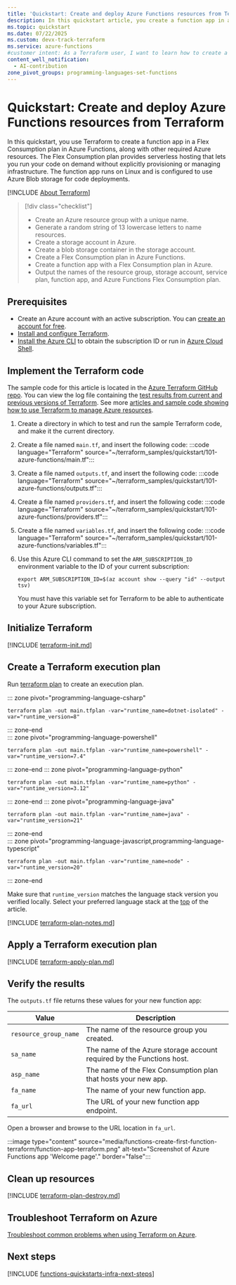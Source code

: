 ```yaml
---
title: 'Quickstart: Create and deploy Azure Functions resources from Terraform'
description: In this quickstart article, you create a function app in a Flex Consumption plan, along with the resource group, storage account, and blob storage container required by the app.
ms.topic: quickstart
ms.date: 07/22/2025
ms.custom: devx-track-terraform
ms.service: azure-functions
#customer intent: As a Terraform user, I want to learn how to create a function app in a Flex Consumption plan along with required storage account and blob storage container used for deployments.
content_well_notification: 
  - AI-contribution
zone_pivot_groups: programming-languages-set-functions
---
```


# Quickstart: Create and deploy Azure Functions resources from Terraform

In this quickstart, you use Terraform to create a function app in a Flex Consumption plan in Azure Functions, along with other required Azure resources. The Flex Consumption plan provides serverless hosting that lets you run your code on demand without explicitly provisioning or managing infrastructure. The function app runs on Linux and is configured to use Azure Blob storage for code deployments.

[!INCLUDE [About Terraform](~/azure-dev-docs-pr/articles/terraform/includes/abstract.md)]

> [!div class="checklist"]
> * Create an Azure resource group with a unique name.
> * Generate a random string of 13 lowercase letters to name resources.
> * Create a storage account in Azure.
> * Create a blob storage container in the storage account.
> * Create a Flex Consumption plan in Azure Functions.
> * Create a function app with a Flex Consumption plan in Azure.
> * Output the names of the resource group, storage account, service plan, function app, and Azure Functions Flex Consumption plan.

## Prerequisites

- Create an Azure account with an active subscription. You can [create an account for free](https://azure.microsoft.com/free/?WT.mc_id=A261C142F).
- [Install and configure Terraform](/azure/developer/terraform/quickstart-configure).
- [Install the Azure CLI](/cli/azure/install-azure-cli) to obtain the subscription ID or run in [Azure Cloud Shell](/azure/cloud-shell/overview).

## Implement the Terraform code

The sample code for this article is located in the [Azure Terraform GitHub repo](https://github.com/Azure/terraform/tree/master/quickstart/101-azure-functions). You can view the log file containing the [test results from current and previous versions of Terraform](https://github.com/Azure/terraform/tree/master/quickstart/101-azure-functions/TestRecord.md). See more [articles and sample code showing how to use Terraform to manage Azure resources](/azure/terraform).

1. Create a directory in which to test and run the sample Terraform code, and make it the current directory.

1. Create a file named `main.tf`, and insert the following code:
    :::code language="Terraform" source="~/terraform_samples/quickstart/101-azure-functions/main.tf":::

1. Create a file named `outputs.tf`, and insert the following code:
    :::code language="Terraform" source="~/terraform_samples/quickstart/101-azure-functions/outputs.tf":::

1. Create a file named `providers.tf`, and insert the following code:
    :::code language="Terraform" source="~/terraform_samples/quickstart/101-azure-functions/providers.tf":::

1. Create a file named `variables.tf`, and insert the following code:
    :::code language="Terraform" source="~/terraform_samples/quickstart/101-azure-functions/variables.tf":::

1. Use this Azure CLI command to set the `ARM_SUBSCRIPTION_ID` environment variable to the ID of your current subscription:

    ```azurecli
    export ARM_SUBSCRIPTION_ID=$(az account show --query "id" --output tsv)
    ```

    You must have this variable set for Terraform to be able to authenticate to your Azure subscription.

## Initialize Terraform

[!INCLUDE [terraform-init.md](~/azure-dev-docs-pr/articles/terraform/includes/terraform-init.md)]

## Create a Terraform execution plan

Run [terraform plan](https://www.terraform.io/docs/commands/plan.html) to create an execution plan.

::: zone pivot="programming-language-csharp" 
```console
terraform plan -out main.tfplan -var="runtime_name=dotnet-isolated" -var="runtime_version=8"
```
::: zone-end  
::: zone pivot="programming-language-powershell" 
```console
terraform plan -out main.tfplan -var="runtime_name=powershell" -var="runtime_version=7.4"
```
::: zone-end 
::: zone pivot="programming-language-python" 
```console
terraform plan -out main.tfplan -var="runtime_name=python" -var="runtime_version=3.12"
```
::: zone-end 
::: zone pivot="programming-language-java"  
```console
terraform plan -out main.tfplan -var="runtime_name=java" -var="runtime_version=21"
```
::: zone-end  
::: zone pivot="programming-language-javascript,programming-language-typescript"  
```console
terraform plan -out main.tfplan -var="runtime_name=node" -var="runtime_version=20"
```
::: zone-end  

Make sure that `runtime_version` matches the language stack version you verified locally. Select your preferred language stack at the [top](#top) of the article.

[!INCLUDE [terraform-plan-notes.md](~/azure-dev-docs-pr/articles/terraform/includes/terraform-plan-notes.md)]

## Apply a Terraform execution plan

[!INCLUDE [terraform-apply-plan.md](~/azure-dev-docs-pr/articles/terraform/includes/terraform-apply-plan.md)]

## Verify the results

The `outputs.tf` file returns these values for your new function app:

| Value | Description |
| --- | --- |
| `resource_group_name` | The name of the resource group you created. |
| `sa_name` | The name of the Azure storage account required by the Functions host. | 
| `asp_name` | The name of the Flex Consumption plan that hosts your new app. |
| `fa_name` | The name of your new function app. |
| `fa_url` | The URL of your new function app endpoint. | 

Open a browser and browse to the URL location in `fa_url`.

:::image type="content" source="media/functions-create-first-function-terraform/function-app-terraform.png" alt-text="Screenshot of Azure Functions app 'Welcome page'." border="false":::

## Clean up resources

[!INCLUDE [terraform-plan-destroy.md](~/azure-dev-docs-pr/articles/terraform/includes/terraform-plan-destroy.md)]

## Troubleshoot Terraform on Azure

[Troubleshoot common problems when using Terraform on Azure](/azure/developer/terraform/troubleshoot).

## Next steps

[!INCLUDE [functions-quickstarts-infra-next-steps](../../includes/functions-quickstarts-infra-next-steps.md)]

